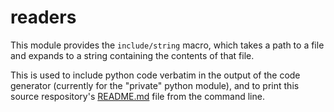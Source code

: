 readers
=======
This module provides the `include/string` macro, which takes a path to a
file and expands to a string containing the contents of that file.

This is used to include python code verbatim in the output of the code
generator (currently for the "private" python module), and to print this
source respository's [README.md](../../../README.md) file from the command
line.

